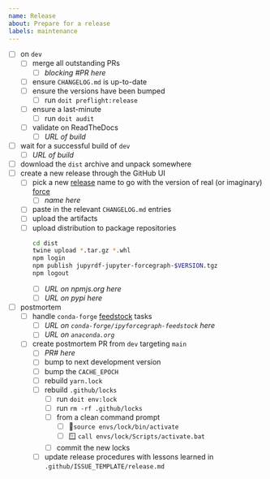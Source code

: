 ```yaml
---
name: Release
about: Prepare for a release
labels: maintenance
---
```


- [ ] on `dev`
  - [ ] merge all outstanding PRs
    - [ ] _blocking #PR here_
  - [ ] ensure `CHANGELOG.md` is up-to-date
  - [ ] ensure the versions have been bumped
    - [ ] run `doit preflight:release`
  - [ ] ensure a last-minute
    - [ ] run `doit audit`
  - [ ] validate on ReadTheDocs
    - [ ] _URL of build_
- [ ] wait for a successful build of `dev`
  - [ ] _URL of build_
- [ ] download the `dist` archive and unpack somewhere
- [ ] create a new release through the GitHub UI
  - [ ] pick a new [release] name to go with the version of real (or imaginary) [force]
    - [ ] _name here_
  - [ ] paste in the relevant `CHANGELOG.md` entries
  - [ ] upload the artifacts
  - [ ] upload distribution to package repositories
    ```bash
    cd dist
    twine upload *.tar.gz *.whl
    npm login
    npm publish jupyrdf-jupyter-forcegraph-$VERSION.tgz
    npm logout
    ```
    - [ ] _URL on npmjs.org here_
    - [ ] _URL on pypi here_
- [ ] postmortem
  - [ ] handle `conda-forge` [feedstock] tasks
    - [ ] _URL on `conda-forge/ipyforcegraph-feedstock` here_
    - [ ] _URL on `anaconda.org`_
  - [ ] create postmortem PR from `dev` targeting `main`
    - [ ] _PR# here_
    - [ ] bump to next development version
    - [ ] bump the `CACHE_EPOCH`
    - [ ] rebuild `yarn.lock`
    - [ ] rebuild `.github/locks`
      - [ ] run `doit env:lock`
      - [ ] run `rm -rf .github/locks`
      - [ ] from a clean command prompt
        - [ ] 🐧`source envs/lock/bin/activate`
        - [ ] 🪟 `call envs/lock/Scripts/activate.bat`
      - [ ] commit the new locks
    - [ ] update release procedures with lessons learned in
          `.github/ISSUE_TEMPLATE/release.md`

[feedstock]: https://github.com/conda-forge/ipyforcegraph-feedstock
[force]: https://en.wikipedia.org/wiki/Category:Force
[release]: https://github.com/jupyrdf/ipyforcegraph/releases
